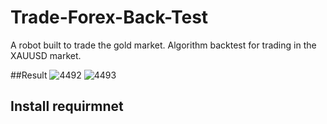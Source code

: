 # Trade-Forex-Back-Test
A robot built to trade the gold market. Algorithm backtest for trading in the XAUUSD market.

##Result
![4492](https://user-images.githubusercontent.com/113052872/236652402-8ef6b6ae-2885-4a22-a3b4-8c1e956ba796.jpg)
![4493](https://user-images.githubusercontent.com/113052872/236652404-54b23cdc-e964-4f9c-9cdc-27bf00027df2.jpg)

## Install requirmnet





